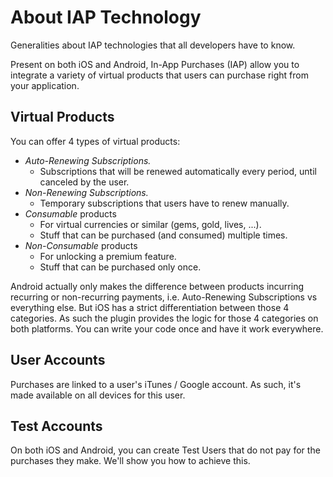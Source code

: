 # About IAP Technology

Generalities about IAP technologies that all developers have to know.

Present on both iOS and Android, In-App Purchases \(IAP\) allow you to integrate a variety of virtual products that users can purchase right from your application.

## Virtual Products

You can offer 4 types of virtual products:

* _Auto-Renewing Subscriptions._
  * Subscriptions that will be renewed automatically every period, until canceled by the user.
* _Non-Renewing Subscriptions._
  * Temporary subscriptions that users have to renew manually.
* _Consumable_ products
  * For virtual currencies or similar \(gems, gold, lives, ...\).
  * Stuff that can be purchased \(and consumed\) multiple times.
* _Non-Consumable_ products
  * For unlocking a premium feature.
  * Stuff that can be purchased only once.

Android actually only makes the difference between products incurring recurring or non-recurring payments, i.e. Auto-Renewing Subscriptions vs everything else. But iOS has a strict differentiation between those 4 categories. As such the plugin provides the logic for those 4 categories on both platforms. You can write your code once and have it work everywhere.

## User Accounts

Purchases are linked to a user's iTunes / Google account. As such, it's made available on all devices for this user.

## Test Accounts

On both iOS and Android, you can create Test Users that do not pay for the purchases they make. We'll show you how to achieve this.

